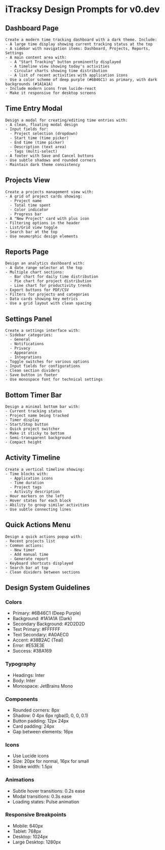 # iTracksy Design Prompts for v0.dev

## Dashboard Page
```prompt
Create a modern time tracking dashboard with a dark theme. Include:
- A large time display showing current tracking status at the top
- A sidebar with navigation items: Dashboard, Projects, Reports, Settings
- A main content area with:
  - A "Start Tracking" button prominently displayed
  - A timeline view showing today's activities
  - Circular charts showing time distribution
  - A list of recent activities with application icons
- Use a color scheme of deep purple (#6B46C1) as primary, with dark backgrounds (#1A1A1A)
- Include modern icons from lucide-react
- Make it responsive for desktop screens
```

## Time Entry Modal
```prompt
Design a modal for creating/editing time entries with:
- A clean, floating modal design
- Input fields for:
  - Project selection (dropdown)
  - Start time (time picker)
  - End time (time picker)
  - Description (text area)
  - Tags (multi-select)
- A footer with Save and Cancel buttons
- Use subtle shadows and rounded corners
- Maintain dark theme consistency
```

## Projects View
```prompt
Create a projects management view with:
- A grid of project cards showing:
  - Project name
  - Total time spent
  - Color indicator
  - Progress bar
- A "New Project" card with plus icon
- Filtering options in the header
- List/Grid view toggle
- Search bar at the top
- Use neumorphic design elements
```

## Reports Page
```prompt
Design an analytics dashboard with:
- A date range selector at the top
- Multiple chart sections:
  - Bar chart for daily time distribution
  - Pie chart for project distribution
  - Line chart for productivity trends
- Export buttons for PDF/CSV
- Filters for projects and categories
- Data cards showing key metrics
- Use a grid layout with clean spacing
```

## Settings Panel
```prompt
Create a settings interface with:
- Sidebar categories:
  - General
  - Notifications
  - Privacy
  - Appearance
  - Integrations
- Toggle switches for various options
- Input fields for configurations
- Clean section dividers
- Save button in footer
- Use monospace font for technical settings
```

## Bottom Timer Bar
```prompt
Design a minimal bottom bar with:
- Current tracking status
- Project name being tracked
- Timer display
- Start/Stop button
- Quick project switcher
- Make it sticky to bottom
- Semi-transparent background
- Compact height
```

## Activity Timeline
```prompt
Create a vertical timeline showing:
- Time blocks with:
  - Application icons
  - Time duration
  - Project tags
  - Activity description
- Hour markers on the left
- Hover states for each block
- Ability to group similar activities
- Use subtle connecting lines
```

## Quick Actions Menu
```prompt
Design a quick actions popup with:
- Recent projects list
- Common actions:
  - New timer
  - Add manual time
  - Generate report
- Keyboard shortcuts displayed
- Search bar at top
- Clean dividers between sections
```

## Design System Guidelines

### Colors
- Primary: #6B46C1 (Deep Purple)
- Background: #1A1A1A (Dark)
- Secondary Background: #2D2D2D
- Text Primary: #FFFFFF
- Text Secondary: #A0AEC0
- Accent: #38B2AC (Teal)
- Error: #E53E3E
- Success: #38A169

### Typography
- Headings: Inter
- Body: Inter
- Monospace: JetBrains Mono

### Components
- Rounded corners: 8px
- Shadow: 0 4px 6px rgba(0, 0, 0, 0.1)
- Button padding: 12px 24px
- Card padding: 24px
- Gap between elements: 16px

### Icons
- Use Lucide icons
- Size: 20px for normal, 16px for small
- Stroke width: 1.5px

### Animations
- Subtle hover transitions: 0.2s ease
- Modal transitions: 0.3s ease
- Loading states: Pulse animation

### Responsive Breakpoints
- Mobile: 640px
- Tablet: 768px
- Desktop: 1024px
- Large Desktop: 1280px
